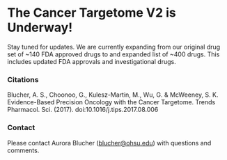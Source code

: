 # The Cancer Targetome V2 is Underway!
Stay tuned for updates. We are currently expanding from our original drug set of ~140 FDA approved drugs to and expanded list of ~400 drugs. This includes updated FDA approvals and investigational drugs. 

### Citations
Blucher, A. S., Choonoo, G., Kulesz-Martin, M., Wu, G. & McWeeney, S. K. Evidence-Based Precision Oncology with the Cancer Targetome. Trends Pharmacol. Sci. (2017). doi:10.1016/j.tips.2017.08.006

### Contact
Please contact Aurora Blucher (blucher@ohsu.edu) with questions and comments. 
